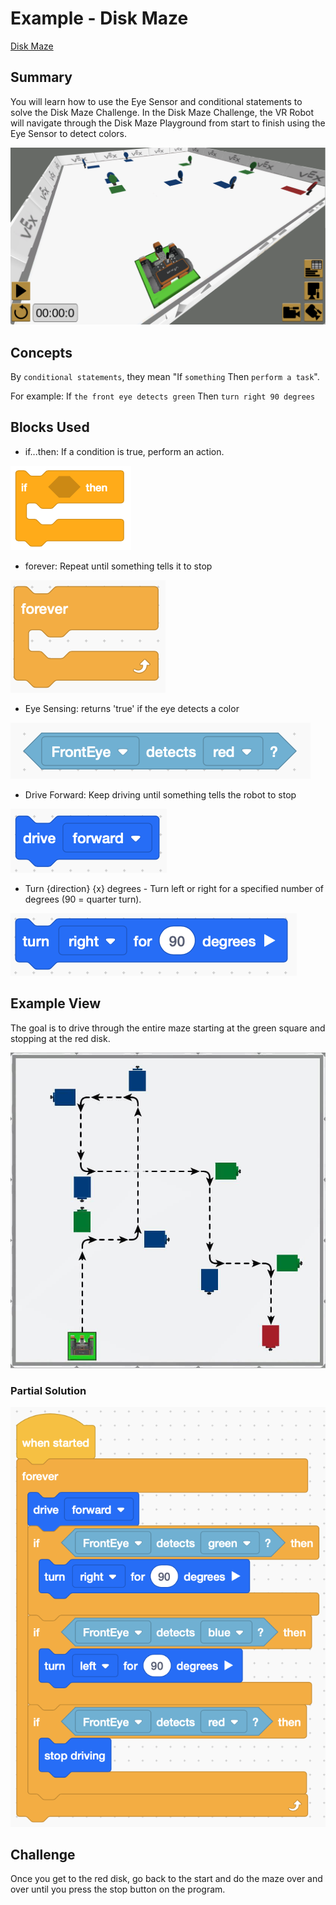 # Example - Disk Maze

[Disk Maze](./examples/DiskMaze.vrblocks)

## Summary

You will learn how to use the Eye Sensor and conditional statements to solve the Disk Maze Challenge. In the Disk Maze Challenge, the VR Robot will navigate through the Disk Maze Playground from start to finish using the Eye Sensor to detect colors.

![maze](./_assets/images/disk-maze-challenge.png)

## Concepts

By `conditional statements`, they mean "If `something` Then `perform a task`".

For example: If `the front eye detects green` Then `turn right 90 degrees`

## Blocks Used

- if...then: If a condition is true, perform an action.

![if-then](./_assets/images/if-then.png)

- forever: Repeat until something tells it to stop

![forever](./_assets/images/forever.png)

- Eye Sensing: returns 'true' if the eye detects a color

![eye](./_assets/images/fronteye-detects-red.png)

- Drive Forward: Keep driving until something tells the robot to stop

![forward](./_assets/images/drive-forward.png)

- Turn {direction} {x} degrees - Turn left or right for a specified number of degrees (90 = quarter turn).

![turn](./_assets/images/turn-right-90.png)

## Example View

The goal is to drive through the entire maze starting at the green square and stopping at the red disk.

![path](./_assets/images/disk-maze-path.jpg)

### Partial Solution

![partial](./_assets/images/disk-maze-example.png)

## Challenge

Once you get to the red disk, go back to the start and do the maze over and over until you press the stop button on the program.